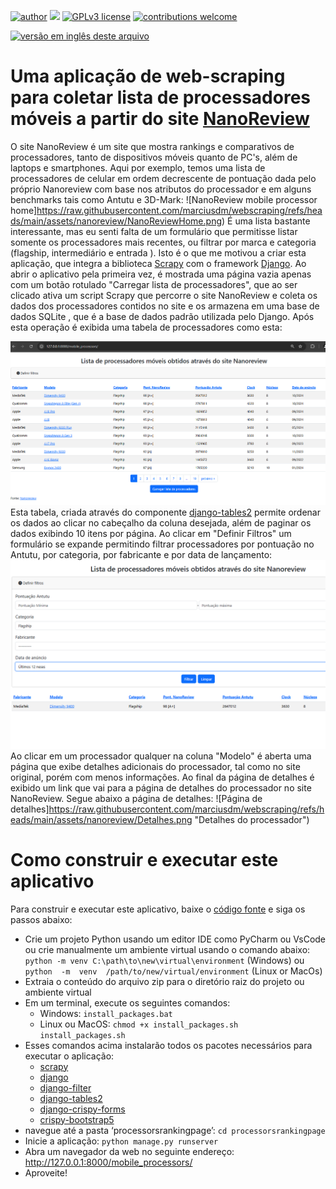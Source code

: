 [![author](https://img.shields.io/badge/author-Marcius%20D.%20Moraes-green)](https://www.linkedin.com/in/marciusdm) [![](https://img.shields.io/badge/python-3.7+-blue.svg)](https://www.python.org/downloads/release/python-365/) [![GPLv3 license](https://img.shields.io/badge/License-GPLv3-blue.svg)](http://perso.crans.org/besson/LICENSE.html) [![contributions welcome](https://img.shields.io/badge/contributions-welcome-brightgreen.svg?style=flat)](https://github.com/marciusdm/portfolio/issues)

<a href="readme_en.md"> <img src="https://flagsapi.com/US/flat/32.png" alt="versão em inglês deste arquivo" /></a>

# Uma aplicação de web-scraping para coletar lista de processadores móveis a partir do site [NanoReview](https://nanoreview.net/en/soc-list/rating)
O site NanoReview é um site que mostra rankings e comparativos de  processadores, tanto de dispositivos móveis quanto de PC's,  além de laptops e smartphones. 
Aqui por exemplo, temos uma lista de processadores de celular em ordem decrescente de pontuação dada pelo próprio Nanoreview com base nos atributos do processador e em alguns benchmarks tais como Antutu e 3D-Mark:
![NanoReview mobile processor home]https://raw.githubusercontent.com/marciusdm/webscraping/refs/heads/main/assets/nanoreview/NanoReviewHome.png)
É uma lista bastante interessante, mas eu senti falta de um formulário que permitisse listar somente os processadores mais recentes, ou filtrar por marca e categoria (flagship, intermediário e entrada ). Isto é o que me motivou a criar esta aplicação, que integra a biblioteca [Scrapy](https://scrapy.org) com o framework [Django](https://www.djangoproject.com).
Ao abrir o aplicativo pela primeira vez, é mostrada uma página vazia apenas com um botão rotulado "Carregar lista de processadores", que ao ser clicado ativa um script Scrapy que percorre o site NanoReview e coleta  os dados dos processadores contidos no site e os armazena em uma base de dados SQLite , que é a base de dados padrão utilizada pelo Django. Após esta operação é exibida uma tabela de processadores como esta:

![app home page](https://raw.githubusercontent.com/marciusdm/webscraping/refs/heads/main/assets/nanoreview/PaginaInicial.png "Home-page da aplicação")
Esta tabela, criada através do componente [django-tables2](https://django-tables2.readthedocs.io/en/latest/) permite ordenar os dados ao clicar no cabeçalho da coluna desejada, além de paginar os dados exibindo 10 itens por página.
Ao clicar em "Definir Filtros" um formulário se expande permitindo filtrar processadores por pontuação no Antutu, por categoria, por fabricante e por data de lançamento:
![Filtro](https://raw.githubusercontent.com/marciusdm/webscraping/refs/heads/main/assets/nanoreview/Filtro.png "Filtro")
Ao clicar em um processador qualquer na coluna "Modelo" é aberta uma página que exibe detalhes adicionais do processador, tal como no site original, porém com menos informações. Ao final da página de detalhes é exibido um link que vai para a página de detalhes do processador no site NanoReview. Segue abaixo a página de detalhes:
![Página de detalhes]https://raw.githubusercontent.com/marciusdm/webscraping/refs/heads/main/assets/nanoreview/Detalhes.png "Detalhes do processador")

# Como construir e executar este aplicativo
Para construir e executar este aplicativo, baixe o [código fonte](https://github.com/marciusdm/webscraping/raw/refs/heads/main/nanoreview-django/nanoreviw.zip) e siga os passos abaixo:
* Crie um projeto Python usando um editor IDE como PyCharm ou VsCode ou crie manualmente um ambiente virtual usando o comando abaixo:
 `python -m venv C:\path\to\new\virtual\environment` (Windows)
 ou
 `python  -m  venv  /path/to/new/virtual/environment` (Linux or MacOs)
 * Extraia o conteúdo do arquivo zip para o diretório raiz do projeto ou ambiente virtual
 * Em um terminal, execute os seguintes comandos:
   * Windows: 
  `install_packages.bat` 
   * Linux ou MacOS:
    `chmod +x install_packages.sh`
    `install_packages.sh`
*  Esses comandos acima instalarão todos os pacotes necessários para executar o aplicação:
	* [scrapy](https://scrapy.org) 
	* [django](https://www.djangoproject.com)
	* [django-filter](https://django-filter.readthedocs.io/en/stable/)
	* [django-tables2](https://django-tables2.readthedocs.io/en/latest/#)
	* [django-crispy-forms](https://django-crispy-forms.readthedocs.io/en/latest/)
	* [crispy-bootstrap5](https://pypi.org/project/crispy-bootstrap5/)
*  navegue até a pasta ‘processorsrankingpage’:
	`cd processorsrankingpage`   
* Inicie a aplicação:
 `python manage.py runserver`
* Abra um navegador da web no seguinte endereço:
  http://127.0.0.1:8000/mobile_processors/
* Aproveite!